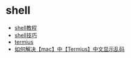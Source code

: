 # shell
- [shell教程](base.md)
- [shell技巧](plus.md)
- [termius](https://termius.com/download/macos)
- [如何解决【mac】中【Termius】中文显示乱码](https://blog.csdn.net/weixin_41998764/article/details/122500131)
